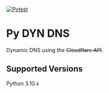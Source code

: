 [![Pytest](https://github.com/Scotten-Labs/python-template/actions/workflows/pytest.yml/badge.svg)](https://github.com/Scotten-Labs/python-template/actions/workflows/pytest.yml)

# Py DYN DNS

Dynamic DNS using the ~~Cloudflare API~~.

## Supported Versions

Python 3.10.x
